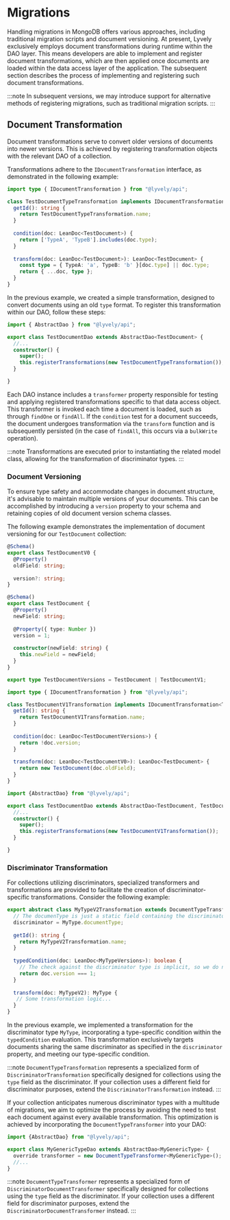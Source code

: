 # Migrations

Handling migrations in MongoDB offers various approaches, including traditional migration scripts and document 
versioning. At present, Lyvely exclusively employs document transformations during runtime within the DAO layer. 
This means developers are able to implement and register document transformations, which are then applied once 
documents are loaded within the data access layer of the application. The subsequent section describes the process 
of implementing and registering such document transformations.

:::note
In subsequent versions, we may introduce support for alternative methods of registering migrations, such as 
traditional migration scripts.
:::

## Document Transformation

Document transformations serve to convert older versions of documents into newer versions. This is achieved by 
registering transformation objects with the relevant DAO of a collection.

Transformations adhere to the `IDocumentTransformation` interface, as demonstrated in the following example:

```typescript title=schemas/transformations/test-document-type.transformation
import type { IDocumentTransformation } from "@lyvely/api";

class TestDocumentTypeTransformation implements IDocumentTransformation<TestDocument> {
  getId(): string {
    return TestDocumentTypeTransformation.name;
  }
  
  condition(doc: LeanDoc<TestDocument>) {
    return ['TypeA', 'TypeB'].includes(doc.type);
  }
  
  transform(doc: LeanDoc<TestDocument>): LeanDoc<TestDocument> {
    const type = { TypeA: 'a', TypeB: 'b' }[doc.type] || doc.type;
    return { ...doc, type };
  }
}
```
In the previous example, we created a simple transformation, designed to convert documents using an old `type` 
format. To register this transformation within our DAO, follow these steps:

```typescript
import { AbstractDao } from "@lyvely/api";

export class TestDocumentDao extends AbstractDao<TestDocument> {
  //...
  constructor() {
    super();
    this.registerTransformations(new TestDocumentTypeTransformation());
  }

}
```

Each DAO instance includes a `transformer` property responsible for testing and applying registered transformations 
specific to that data access object. This transformer is invoked each time a document is loaded, such as through 
`findOne` or `findAll`. If the `condition` test for a document succeeds, the document undergoes transformation via the 
`transform` function and is subsequently persisted (in the case of `findAll`, this occurs via a `bulkWrite` operation).

:::note
Transformations are executed prior to instantiating the related model class, allowing for the transformation of 
discriminator types.
:::

### Document Versioning

To ensure type safety and accommodate changes in document structure, it's advisable to maintain multiple versions of 
your documents. This can be accomplished by introducing a `version` property to your schema and retaining copies of 
old document version schema classes.

The following example demonstrates the implementation of document versioning for our `TestDocument` collection:

```typescript title=schemas/test-document-v1.schema
@Schema()
export class TestDocumentV0 {
  @Property()
  oldField: string;
  
  version?: string;
}
```

```typescript title=schemas/test-document.schema
@Schema()
export class TestDocument {
  @Property()
  newField: string;
  
  @Property({ type: Number })
  version = 1;
  
  constructor(newField: string) {
    this.newField = newField;
  }
}
```

```typescript title=schemas/test-document.versions;
export type TestDocumentVersions = TestDocument | TestDocumentV1;
```

```typescript title=schema/transformations/test-document-v1.transformation
import type { IDocumentTransformation } from "@lyvely/api";

class TestDocumentV1Transformation implements IDocumentTransformation<TestDocumentVersions, TestDocument, TestDocumentV0> {
  getId(): string {
    return TestDocumentV1Transformation.name;
  }
  
  condition(doc: LeanDoc<TestDocumentVersions>) {
    return !doc.version;
  }
  
  transform(doc: LeanDoc<TestDocumentV0>): LeanDoc<TestDocument> {
    return new TestDocument(doc.oldField);
  }
}
```

```typescript title=daos/test-document.dao
import {AbstractDao} from "@lyvely/api";

export class TestDocumentDao extends AbstractDao<TestDocument, TestDocumentVersions> {
  //...
  constructor() {
    super();
    this.registerTransformations(new TestDocumentV1Transformation());
  }

}
```

### Discriminator Transformation

For collections utilizing discriminators, specialized transformers and transformations are provided to facilitate the 
creation of discriminator-specific transformations. Consider the following example:

```typescript title=schemas/transformations/my-type-v2.transformation
export abstract class MyTypeV2Transformation extends DocumentTypeTransformation<MyTypeVersions, MyType, MyTypeV2> {
  // The documenType is just a static field containing the discriminator type value for this type.
  discriminator = MyType.documentType;
  
  getId(): string {
    return MyTypeV2Transformation.name;
  }
  
  typedCondition(doc: LeanDoc<MyTypeVersions>): boolean {
    // The check against the discriminator type is implicit, so we do not have to care about it.
    return doc.version === 1;
  }
  
  transform(doc: MyTypeV2): MyType {
   // Some transformation logic... 
  }
}
```

In the previous example, we implemented a transformation for the discriminator type `MyType`, incorporating a 
type-specific condition within the `typedCondition` evaluation. This transformation exclusively targets documents 
sharing the same discriminator as specified in the `discriminator` property, and meeting our type-specific condition.

:::note
`DocumentTypeTransformation` represents a specialized form of `DiscriminatorTransformation` specifically designed for 
collections using the `type` field as the discriminator. If your collection uses a different field for discriminator 
purposes, extend the `DiscriminatorTransformation` instead.
:::

If your collection anticipates numerous discriminator types with a multitude of migrations, we aim to optimize the 
process by avoiding the need to test each document against every available transformation. This optimization is achieved 
by incorporating the `DocumentTypeTransformer` into your DAO:

```typescript title=daos/my-type.dao
import {AbstractDao} from "@lyvely/api";

export class MyGenericTypeDao extends AbstractDao<MyGenericType> {
  override transformer = new DocumentTypeTransformer<MyGenericType>();
  //...
}
```

:::note
`DocumentTypeTransformer` represents a specialized form of `DiscriminatorDocumentTransformer` specifically designed for
collections using the `type` field as the discriminator. If your collection uses a different field for discriminator
purposes, extend the `DiscriminatorDocumentTransformer` instead.
:::
